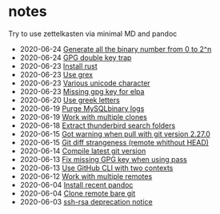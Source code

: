 # notes

Try to use zettelkasten via minimal MD and pandoc

- 2020-06-24 [Generate all the binary number from 0 to 2^n](id/2020-06-24T19_38_38Z.md)
- 2020-06-24 [GPG double key trap](id/2020-06-24T12_32_39Z.md)
- 2020-06-23 [Install rust](id/2020-06-23T13_51_47Z.md)
- 2020-06-23 [Use grex](id/2020-06-23T13_50_48Z.md)
- 2020-06-23 [Various unicode character](id/2020-06-23T11_02_50Z.md)
- 2020-06-23 [Missing gpg key for elpa](id/2020-06-23T09_27_39Z.md)
- 2020-06-20 [Use greek letters](id/2020-06-20T15_23_57Z.md)
- 2020-06-19 [Purge MySQLbinary logs](id/2020-06-19T13_50_19Z.md)
- 2020-06-19 [Work with multiple clones](id/2020-06-19T07_47_18Z.md)
- 2020-06-18 [Extract thunderbird search folders](id/2020-06-18T08_51_11Z.md)
- 2020-06-15 [Got warning when pull with git version 2.27.0](id/2020-06-15T12_38_33Z.md)
- 2020-06-15 [Git diff strangeness (remote whithout HEAD)](id/2020-06-15T10_31_44Z.md)
- 2020-06-14 [Compile latest git version](id/2020-06-14T17_57_08Z.md)
- 2020-06-13 [Fix missing GPG key when using pass](id/2020-06-13T15_56_13Z.md)
- 2020-06-13 [Use GitHub CLI with two contexts](id/2020-06-13T11_27_02Z.md)
- 2020-06-12 [Work with multiple remotes](id/2020-06-12T11_11_38Z.md)
- 2020-06-04 [Install recent pandoc](id/2020-06-04T17_03_06Z.md)
- 2020-06-04 [Clone remote bare git](id/2020-06-04T13_47_19Z.md)
- 2020-06-03 [ssh-rsa deprecation notice](id/2020-06-03T10_32_03Z.md)

